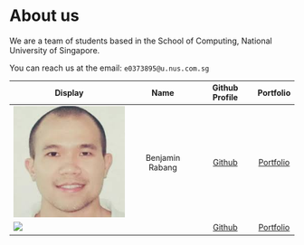 # About us

We are a team of students based in the School of Computing, National University of Singapore.

You can reach us at the email: `e0373895@u.nus.com.sg`

| Display                                             |      Name       |               Github Profile                |                Portfolio                 |
|-----------------------------------------------------|:---------------:|:-------------------------------------------:|:----------------------------------------:|
| ![](team/badassengineer.jfif)                       | Benjamin Rabang | [Github](https://github.com/badassengineer) | [Portfolio](team/badassengineer.md) |
| ![](https://via.placeholder.com/100.png?text=Photo) |                 |        [Github](https://github.com/)        |    [Portfolio](team/johndoe.md)     |
